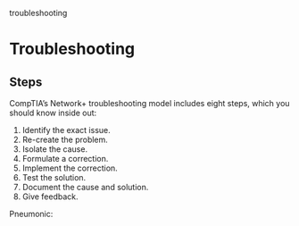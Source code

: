 troubleshooting

# Troubleshooting


## Steps
CompTIA’s Network+ troubleshooting model includes eight steps, which you should know inside out:

1. Identify the exact issue.
2. Re-create the problem.
3. Isolate the cause.
4. Formulate a correction.
5. Implement the correction.
6. Test the solution.
7. Document the cause and solution.
8. Give feedback.

Pneumonic: 